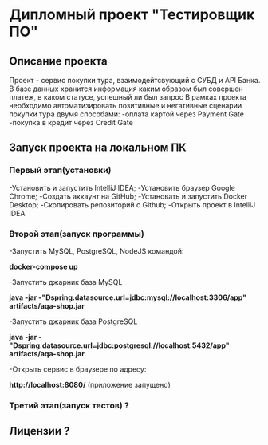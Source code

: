 # Дипломный проект "Тестировщик ПО"
## Описание проекта
Проект - сервис покупки тура, взаимодейтсвующий с СУБД и API Банка.
В базе данных хранится информация каким образом был совершен платеж, в каком статусе, успешный ли был запрос
В рамках проекта необходимо автоматизировать позитивные и негативные сценарии покупки тура двумя способами:
-оплата картой через Payment Gate
-покупка в кредит через Credit Gate

## Запуск проекта на локальном ПК
### Первый этап(установки)
-Установить и запустить IntelliJ IDEA;
-Установить браузер Google Chrome;
-Создать аккаунт на GitHub;
-Установать и запустить Docker Desktop;
-Скопировать репозиторий с Github;
-Открыть проект в IntelliJ IDEA

### Второй этап(запуск программы)
-Запустить MySQL, PostgreSQL, NodeJS командой:  

**docker-compose up**  

-Запустить джарник база MySQL      

**java -jar -"Dspring.datasource.url=jdbc:mysql://localhost:3306/app" artifacts/aqa-shop.jar**  

-Запустить джарник база PostgreSQL  

**java -jar -"Dspring.datasource.url=jdbc:postgresql://localhost:5432/app" artifacts/aqa-shop.jar**  

-Открыть сервис в браузере по адресу:  

**http://localhost:8080/** (приложение запущено)  

### Третий этап(запуск тестов) ?

## Лицензии ?
